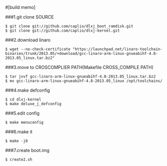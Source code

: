 #[build memo]

###1.git clone SOURCE

    $ git clone git://github.com/caplio/dlxj_boot_ramdisk.git
    $ git clone git://github.com/caplio/dlxj-kernel.git

###2.download linaro

    $ wget --no-check-certificate "https://launchpad.net/linaro-toolchain-binaries/trunk/2013.05/+download/gcc-linaro-arm-linux-gnueabihf-4.8-2013.05_linux.tar.bz2"

###3.move to CROSCOMPLIER PATH(Makefile CROSS_COMPILE PATH)

    $ tar jxvf gcc-linaro-arm-linux-gnueabihf-4.8-2013.05_linux.tar.bz2
    $ mv gcc-linaro-arm-linux-gnueabihf-4.8-2013.05_linux /opt/toolchains/ 

###4.make defconfig 

    $ cd dlxj-kernel
    $ make deluxe_j_defconfig 

###5.edit config 

    $ make menuconfig

###6.make it

    $ make -j8

###7.create boot.img

    $ create2.sh
